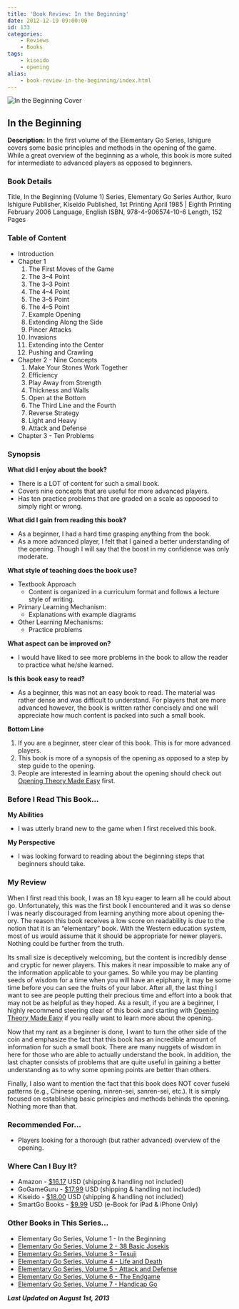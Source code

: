 ```yaml
---
title: 'Book Review: In the Beginning'
date: 2012-12-19 09:00:00
id: 133
categories:
	- Reviews
	- Books
tags:
	- kiseido
	- opening
alias:
	- book-review-in-the-beginning/index.html
---
```


![](/images/2010/08/in-the-beginning_5.jpg "In the Beginning Cover")

## In the Beginning

**Description:** In the first volume of the Elementary Go Series, Ishigure covers some basic principles and methods in the opening of the game. While a great overview of the beginning as a whole, this book is more suited for intermediate to advanced players as opposed to beginners.

<!--more-->

### Book Details

Title, In the Beginning (Volume 1)
Series, Elementary Go Series
Author, Ikuro Ishigure
Publisher, Kiseido
Published, 1st Printing April 1985 | Eighth Printing February 2006
Language, English
ISBN, 978-4-906574-10-6
Length, 152 Pages

### Table of Content

*   Introduction
*   Chapter 1
	1.  The First Moves of the Game
	2.  The 3–4 Point
	3.  The 3–3 Point
	4.  The 4–4 Point
	5.  The 3–5 Point
	6.  The 4–5 Point
	7.  Example Opening
	8.  Extending Along the Side
	9.  Pincer Attacks
	10.  Invasions
	11.  Extending into the Center
	12.  Pushing and Crawling
*   Chapter 2 - Nine Concepts
	1.  Make Your Stones Work Together
	2.  Efficiency
	3.  Play Away from Strength
	4.  Thickness and Walls
	5.  Open at the Bottom
	6.  The Third Line and the Fourth
	7.  Reverse Strategy
	8.  Light and Heavy
	9.  Attack and Defense
*   Chapter 3 - Ten Problems

### Synopsis

**What did I enjoy about the book?**

*   There is a LOT of content for such a small book.
*   Covers nine concepts that are useful for more advanced players.
*   Has ten practice problems that are graded on a scale as opposed to simply right or wrong.

**What did I gain from reading this book?**

*   As a beginner, I had a hard time grasping anything from the book.
*   As a more advanced player, I felt that I gained a better understanding of the opening. Though I will say that the boost in my confidence was only moderate.

**What style of teaching does the book use?**

*   Textbook Approach
	*   Content is organized in a curriculum format and follows a lecture style of writing.
*   Primary Learning Mechanism:
	*   Explanations with example diagrams
*   Other Learning Mechanisms:
	*   Practice problems

**What aspect can be improved on?**

*   I would have liked to see more problems in the book to allow the reader to practice what he/she learned.

**Is this book easy to read?**

*   As a beginner, this was not an easy book to read. The material was rather dense and was difficult to understand. For players that are more advanced however, the book is written rather concisely and one will appreciate how much content is packed into such a small book.

**Bottom Line**

1.  If you are a beginner, steer clear of this book. This is for more advanced players.
2.  This book is more of a synopsis of the opening as opposed to a step by step guide to the opening.
3.  People are interested in learning about the opening should check out [Opening Theory Made Easy](http://www.bengozen.com/book-review-opening-theory-made-easy/ "Book Review: Opening Theory Made Easy") first.


### Before I Read This Book...

**My Abilities**

*   I was utterly brand new to the game when I first received this book.

**My Perspective**

*   I was looking forward to reading about the beginning steps that beginners should take.

### My Review

When I first read this book, I was an 18 kyu eager to learn all he could about go. Unfor­tu­nately, this was the first book I encoun­tered and it was so dense I was nearly dis­cour­aged from learn­ing any­thing more about open­ing the­ory. The rea­son this book receives a low score on read­abil­ity is due to the notion that it is an “ele­men­tary” book. With the West­ern edu­ca­tion sys­tem, most of us would assume that it should be appro­pri­ate for newer play­ers. Noth­ing could be fur­ther from the truth.

Its small size is decep­tively wel­com­ing, but the con­tent is incred­i­bly dense and cryp­tic for newer play­ers. This makes it near impos­si­ble to make any of the infor­ma­tion applic­a­ble to your games. So while you may be plant­ing seeds of wis­dom for a time when you will have an epiphany, it may be some time before you can see the fruits of your labor. After all, the last thing I want to see are peo­ple putting their pre­cious time and effort into a book that may not be as help­ful as they hoped. As a result, if you are a beginner, I highly rec­om­mend steer­ing clear of this book and start­ing with [Open­ing The­ory Made Easy](http://www.bengozen.com/book-review-opening-theory-made-easy/ "Book Review: Opening Theory Made Easy") if you really want to learn more about the opening.

Now that my rant as a beginner is done, I want to turn the other side of the coin and emphasize the fact that this book has an incredible amount of information for such a small book. There are many nuggets of wis­dom in here for those who are able to actu­ally under­stand the book. In addi­tion, the last chap­ter con­sists of prob­lems that are quite use­ful in gain­ing a bet­ter under­stand­ing as to why some open­ing points are bet­ter than others.

Finally, I also want to mention the fact that this book does NOT cover fuseki patterns (e.g., Chinese opening, ninren-sei, sanren-sei, etc.). It is simply focused on establishing basic principles and methods behinds the opening. Nothing more than that.

### Recommended For...

*   Players looking for a thorough (but rather advanced) overview of the opening.

### Where Can I Buy It?

*   Amazon - [$16.17](http://www.amazon.com/gp/product/4906574106/ref=as_li_ss_tl?ie=UTF8&amp;camp=1789&amp;creative=390957&amp;creativeASIN=4906574106&amp;linkCode=as2&amp;tag=be09a-20m "Amazon Purchase Link") USD (shipping &amp; handling not included)
*   GoGameGuru - [$17.99](http://shop.gogameguru.com/in-the-beginning/?acc=e4da3b7fbbce2345d7772b0674a318d5 "Go Game Guru Purchase Link") USD (shipping &amp; handling not included)
*   Kiseido - [$18.00](http://kiseido.com/go_books.htm "Kiseido Purchase Link") USD (shipping &amp; handling not included)
*   SmartGo Books - [$9.99](http://www.smartgo.com/books.htm "SmartGo Book Link") USD (e-Book for iPad &amp; iPhone Only)

### Other Books in This Series...

*   Elementary Go Series, Volume 1 - In the Beginning
*   [Elementary Go Series, Volume 2 - 38 Basic Josekis](http://www.bengozen.com/book-review-38-basic-josekis/ "Book Review: 38 Basic Josekis")
*   [Elementary Go Series, Volume 3 - Tesuji](http://www.bengozen.com/book-review-tesuji/ "Book Review: Tesuji")
*   [Elementary Go Series, Volume 4 - Life and Death](http://www.bengozen.com/book-review-life-and-death/ "Book Review: Life and Death")
*   [Elementary Go Series, Volume 5 - Attack and Defense](http://www.bengozen.com/book-review-attack-and-defense/ "Book Review: Attack and Defense")
*   [Elementary Go Series, Volume 6 - The Endgame](http://www.bengozen.com/book-review-the-endgame/ "Book Review: The Endgame")
*   [Elementary Go Series, Volume 7 - Handicap Go](http://www.bengozen.com/book-review-handicap-go/ "Book Review: Handicap Go")


_**Last Updated on August 1st, 2013**_